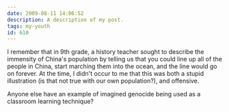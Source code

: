 ```yaml
---
date: 2009-08-11 14:06:52
description: A description of my post.
tags: my-youth
id: 610
---
```

I remember that in 9th grade, a history teacher sought to describe the immensity of China's population by telling us that you could line up all of the people in China, start marching them into the ocean, and the line would go on forever.  At the time, I didn't occur to me that this was both a stupid illustration (is that not true with our own population?), and offensive.  

Anyone else have an example of imagined genocide being used as a classroom learning technique?